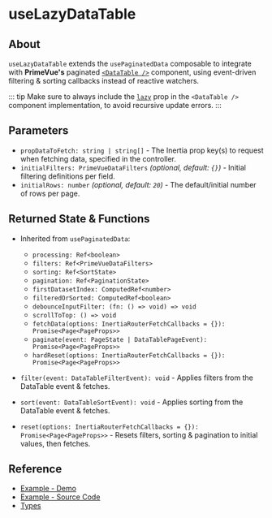 # useLazyDataTable

## About

`useLazyDataTable` extends the `usePaginatedData` composable to integrate with **PrimeVue's** paginated [`<DataTable />`](https://primevue.org/datatable/#pagination) component, using event-driven filtering & sorting callbacks instead of reactive watchers.

::: tip
Make sure to always include the [`lazy`](https://primevue.org/datatable/#api.datatable.props.lazy) prop in the `<DataTable />` component implementation, to avoid recursive update errors.
:::

## Parameters

-   `propDataToFetch: string | string[]` - The Inertia prop key(s) to request when fetching data, specified in the controller.
-   `initialFilters: PrimeVueDataFilters` _(optional, default: `{}`)_ - Initial filtering definitions per field.
-   `initialRows: number` _(optional, default: `20`)_ - The default/initial number of rows per page.

## Returned State & Functions

-   Inherited from `usePaginatedData`:

    -   `processing: Ref<boolean>`
    -   `filters: Ref<PrimeVueDataFilters>`
    -   `sorting: Ref<SortState>`
    -   `pagination: Ref<PaginationState>`
    -   `firstDatasetIndex: ComputedRef<number>`
    -   `filteredOrSorted: ComputedRef<boolean>`
    -   `debounceInputFilter: (fn: () => void) => void`
    -   `scrollToTop: () => void`
    -   `fetchData(options: InertiaRouterFetchCallbacks = {}): Promise<Page<PageProps>>`
    -   `paginate(event: PageState | DataTablePageEvent): Promise<Page<PageProps>>`
    -   `hardReset(options: InertiaRouterFetchCallbacks = {}): Promise<Page<PageProps>>`

-   `filter(event: DataTableFilterEvent): void` - Applies filters from the DataTable event & fetches.
-   `sort(event: DataTableSortEvent): void` - Applies sorting from the DataTable event & fetches.
-   `reset(options: InertiaRouterFetchCallbacks = {}): Promise<Page<PageProps>>` - Resets filters, sorting & pagination to initial values, then fetches.

## Reference

- [Example - Demo](https://laravel-primevue-starter-kit-demo.laravel.cloudexamples/data-table/contacts)
- [Example - Source Code](https://github.com/connorabbas/laravel-primevue-starter-kit-demo/blob/master/resources/js/pages/examples/data-table/contacts/Index.vue)
- [Types](https://github.com/connorabbas/laravel-primevue-starter-kit/blob/master/resources/js/types/index.d.ts)
